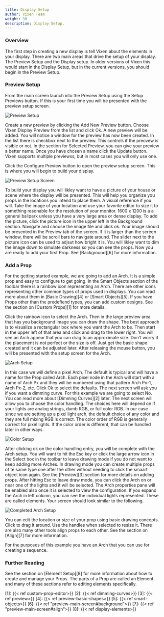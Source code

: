 ```yaml
---
title: Display Setup
author: Vixen Team
weight: 30
description: Display Setup.
---
```


### Overview

The first step in creating a new display is tell Vixen about the elements in your display. There are two main areas that drive the setup of your display. The Preview Setup and the Display setup. In older versions of Vixen this would start in the Display Setup, but in the current versions, you should begin in the Preview Setup.

### Preview Setup

From the main screen launch into the Preview Setup using the Setup Previews button. If this is your first time you will be presented with the preview setup screen.

![Preview Setup](/images/docs/getting-started/setup-preview.png "Setup Preview")

Create a new preview by clicking the Add New Preview button. Choose Vixen Display Preview from the list and click Ok. A new preview will be added. You will notice a window for the preview has now been created. In the list there is checkbox next to the preview. This controls if the preovew is visible or not. In the section for Selected Preview, you can give your preview a better name. Once you have chosen a name click the Update button. Vixen supports multiple previewss, but in most cases you will only use one.

Click the Configure Preview button to open the preview setup screen. This is where you will begin to build your display.

![Preview Setup Screen](/images/docs/getting-started/preview-window.png "Preview Setup Screen")

To build your display you will likley want to have a picture of your house or scene where the display will be presented. This will help you organize you props in the locations you intend to place them. A visual reference if you will. Take the image of your location and use your favorite editor to size it to something resonable for the resolution of your monitor. 1600 x 1200 is a a general ballpark unless you have a very large area or dense display. To add the picture, click the picture icon in the upper left in the Background section. Navigate and choose the image file and click ok. Your image should be presented in the Preview tab of the screen. If it is larger than the screen window, there will be scroll bars to navigate around. The slider next to the picture icon can be used to adjsut how bright it is. You will likley want to dim the image down to simulate darkness so you can see the props. Now you are ready to add your first Prop. See [Background][6] for more information.

### Add a Prop

For the getting started example, we are going to add an Arch. It is a simple prop and easy to configure to get going. In the Smart Objects section of the toolbar there is a rainbow icon representing an Arch. There are other icons representing other common types of props used in displays. You can read more about them in [Basic Drawing][4] or [Smart Objects][5]. If you have Props other than the predefiend types, you can add custom designs. See the section on [Custom Props][1] for more details.

Click the rainbow icon to select the Arch. Then in the large preview area that has you background image you can draw the shape. The best approach is to visualize a rectangular box where you want the Arch to be. Then start in the upper left of that area and click and drag to the lower right. You will see an Arch appear that you can drag to an approximate size. Don't worry if the placement is not perfect or the size is off. Just get the basic shape created and it can be adjusted later. After releasing the mouse button, you will be presented with the setup screen for the Arch.

![Arch Setup](/images/docs/getting-started/arch-setup.png "Arch Setup Screen")

In this case we will define a pixel Arch. The default is typical and will have a name for the Prop called Arch. Each pixel node in the Arch will start with a name of Arch Px and they will be numbered using that pattern Arch Px-1, Arch Px-2, etc. Click Ok to select the defaults. The next screen will ask you if you want a dimming curve. For this example we are going to select No. You can read more about [Dimming Curves][2] later. The next screen will allow you to choose the color handling. The choices here will depend on if your lights are analog strings, dumb RGB, or full color RGB. In our case since we are setting up a pixel light arch, the default choice of any color and they are full mixing RGB is correct. The color order of RGB is generally correct for pixel lights. If the color order is different, that can be handled later in other ways.

![Color Setup](/images/docs/getting-started/color-setup.png "Color Setup Screen")

After clicking ok on the color handling entry, you will be complete with the Arch setup. You will want to hit the Esc key or click the large arrow icon in the Select box in the toolbar to leave drawing mode if you do not want to keep adding more Arches. In drawing mode you can create multiple props of te same type one after the other without needing to click the smaart object icon again. See the [Preview][3] section for more details on adding props. After hitting Esc to leave draw mode, you can click the Arch on or near one of the lights and it will be selected. The Arch properties pane will be enabled also once it is selected to view the configuration. If you expand the Arch in left column, you can see the individual lights represented. These are called elements. Your screen should look similar to the following.

![Completed Arch Setup](/images/docs/getting-started/preview-arch-setup.png "Completed Arch Setup Screen")

You can edit the location or size of your prop using basic drawing concepts. Click to drag it around. Use the handles when selected to resize it. There are also many other tools align props to each other. See the section on [Align][7] for more information.

For the purposes of this example you have an Arch that you can use for creating a sequence.

### Further Reading

See the section on [Element Setup][8] for more information about how to create and manage your Props. The parts of a Prop are called an Element and many of these sections refer to editing elements specifically.

[1]: {{< ref custom-prop-editor>}}
[2]: {{< ref dimming-curves>}}
[3]: {{< ref preview>}}
[4]: {{< ref preview-basic-shapes>}}
[5]: {{< ref smart-objects>}}
[6]: {{< ref "preview-main-screen#background">}}
[7]: {{< ref "preview-main-screen#align">}}
[8]: {{< ref display-elements>}}
